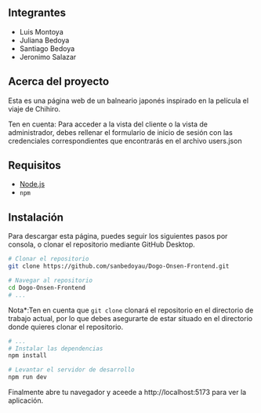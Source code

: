 ## Integrantes
- Luis Montoya
- Juliana Bedoya
- Santiago Bedoya
- Jeronimo Salazar



## Acerca del proyecto
Esta es una página web de un balneario japonés inspirado en la película el viaje de Chihiro.

Ten en cuenta:
Para acceder a la vista del cliente o la vista de administrador, debes rellenar el formulario de inicio de sesión con las credenciales correspondientes que encontrarás en el archivo users.json

## Requisitos
- [Node.js](https://nodejs.org/en)
- `npm`

## Instalación

Para descargar esta página, puedes seguir los siguientes pasos por consola, o clonar el repositorio mediante GitHub Desktop.

```bash
# Clonar el repositorio
git clone https://github.com/sanbedoyau/Dogo-Onsen-Frontend.git

# Navegar al repositorio
cd Dogo-Onsen-Frontend
# ...
```

Nota\*:Ten en cuenta que `git clone` clonará el repositorio en el directorio de trabajo actual, por lo que debes asegurarte de estar situado en el directorio donde quieres clonar el repositorio.

```bash
# ...
# Instalar las dependencias
npm install

# Levantar el servidor de desarrollo
npm run dev
```

Finalmente abre tu navegador y aceede a http://localhost:5173 para ver la aplicación.